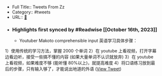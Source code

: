 - Full Title:: Tweets From Zz
- Category:: #tweets
- URL:: [🔗](https://twitter.com/henices)
- ### Highlights first synced by #Readwise [[October 16th, 2023]]
    - Youtuber Makoto  comprehensible input  英语学习具体步骤：

1）使用传统的学习方法，掌握 2000 个单词
2）在 youtube 上看视频，打开字幕边看边听，接受一些搞不懂的内容 (如果大量单词不认识就放弃)
3）在 youtube 上看视频，如果难度不够 (能听懂 80%以上)，就提高难度
4）将口语练习放到最后的步骤，只有输入够了，才能说出地道的外语 ([View Tweet](https://twitter.com/henices/status/1713788303944671614))
